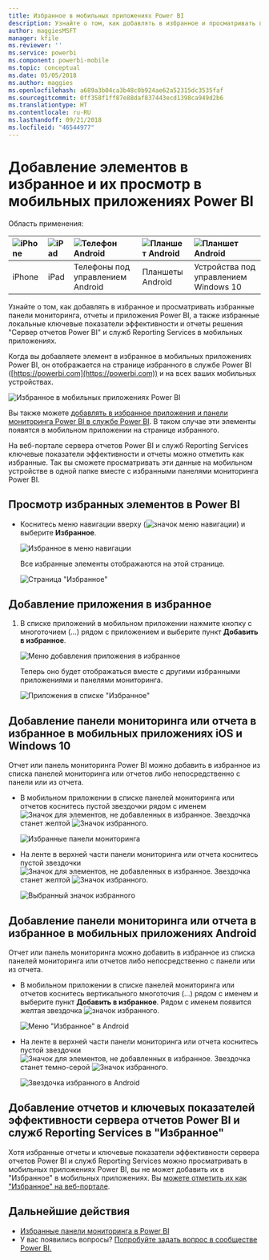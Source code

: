 ```yaml
---
title: Избранное в мобильных приложениях Power BI
description: Узнайте о том, как добавлять в избранное и просматривать приложения, отчеты и панели мониторинга Power BI, а также ключевые показатели эффективности и отчеты решения "Сервер отчетов Power BI" и служб Reporting Services в мобильных приложениях.
author: maggiesMSFT
manager: kfile
ms.reviewer: ''
ms.service: powerbi
ms.component: powerbi-mobile
ms.topic: conceptual
ms.date: 05/05/2018
ms.author: maggies
ms.openlocfilehash: a689a3b04ca3b48c0b924ae62a52315dc3535faf
ms.sourcegitcommit: 0ff358f1ff87e88daf837443ecd1398ca949d2b6
ms.translationtype: HT
ms.contentlocale: ru-RU
ms.lasthandoff: 09/21/2018
ms.locfileid: "46544977"
---
```

# <a name="make-and-view-favorites-in-the-power-bi-mobile-apps"></a>Добавление элементов в избранное и их просмотр в мобильных приложениях Power BI
Область применения:

| ![iPhone](./media/mobile-apps-favorites/iphone-logo-50-px.png) | ![iPad](./media/mobile-apps-favorites/ipad-logo-50-px.png) | ![Телефон Android](./media/mobile-apps-favorites/android-phone-logo-50-px.png) | ![Планшет Android](./media/mobile-apps-favorites/android-tablet-logo-50-px.png) | ![Планшет Android](./media/mobile-apps-favorites/win-10-logo-50-px.png) |
|:--- |:--- |:--- |:--- |:--- |
| iPhone |iPad |Телефоны под управлением Android |Планшеты Android |Устройства под управлением Windows 10 |

Узнайте о том, как добавлять в избранное и просматривать избранные панели мониторинга, отчеты и приложения Power BI, а также избранные локальные ключевые показатели эффективности и отчеты решения "Сервер отчетов Power BI" и служб Reporting Services в мобильных приложениях.

Когда вы добавляете элемент в избранное в мобильных приложениях Power BI, он отображается на странице избранного в службе Power BI ([https://powerbi.com](https://powerbi.com)) и на всех ваших мобильных устройствах. 

![Избранное в мобильных приложениях Power BI](./media/mobile-apps-favorites/power-bi-android-favorites-reports.png)


Вы также можете [добавлять в избранное приложения и панели мониторинга Power BI в службе Power BI](../end-user-favorite.md). В таком случае эти элементы появятся в мобильном приложении на странице избранного.

На веб-портале сервера отчетов Power BI и служб Reporting Services ключевые показатели эффективности и отчеты можно отметить как избранные. Так вы сможете просматривать эти данные на мобильном устройстве в одной папке вместе с избранными панелями мониторинга Power BI.

## <a name="view-your-power-bi-favorites"></a>Просмотр избранных элементов в Power BI
* Коснитесь меню навигации вверху (![значок меню навигации](./media/mobile-apps-favorites/power-bi-iphone-global-nav-button.png)) и выберите **Избранное**.
  
  ![Избранное в меню навигации](./media/mobile-apps-favorites/power-bi-ipad-faves-pbi-report-server.png)
  
  Все избранные элементы отображаются на этой странице.
  
  ![Страница "Избранное"](./media/mobile-apps-favorites/power-bi-ipad-favorites.png)

## <a name="make-an-app-a-favorite"></a>Добавление приложения в избранное
1. В списке приложений в мобильном приложении нажмите кнопку с многоточием (…) рядом с приложением и выберите пункт **Добавить в избранное**.
   
    ![Меню добавления приложения в избранное](./media/mobile-apps-favorites/power-bi-android-favorite-app-ellipsis.png)
   
    Теперь оно будет отображаться вместе с другими избранными приложениями и панелями мониторинга.
   
    ![Приложения в списке "Избранное"](./media/mobile-apps-favorites/power-bi-android-favorite-apps.png)

## <a name="make-a-dashboard-or-report-a-favorite-in-the-ios-and-windows-10-mobile-apps"></a>Добавление панели мониторинга или отчета в избранное в мобильных приложениях iOS и Windows 10
Отчет или панель мониторинга Power BI можно добавить в избранное из списка панелей мониторинга или отчетов либо непосредственно с панели или из отчета.

* В мобильном приложении в списке панелей мониторинга или отчетов коснитесь пустой звездочки рядом с именем ![Значок для элементов, не добавленных в избранное](./././media/mobile-apps-favorites/power-bi-mobile-not-favorite-icon.png). Звездочка станет желтой ![Значок избранного](./././media/mobile-apps-favorites/power-bi-mobile-yes-favorite-icon.png).
  
    ![Избранные панели мониторинга](./media/mobile-apps-favorites/power-bi-mobile-make-dashboard-favorite.png)
* На ленте в верхней части панели мониторинга или отчета коснитесь пустой звездочки ![Значок для элементов, не добавленных в избранное](./././media/mobile-apps-favorites/power-bi-mobile-not-favorite-icon.png). Звездочка станет желтой ![Значок избранного](./././media/mobile-apps-favorites/power-bi-mobile-yes-favorite-icon.png).
  
    ![Выбранный значок избранного](./media/mobile-apps-favorites/power-bi-mobile-favorite-selected.png)

## <a name="make-a-dashboard-or-report-a-favorite-in-the-android-mobile-apps"></a>Добавление панели мониторинга или отчета в избранное в мобильных приложениях Android
Отчет или панель мониторинга можно добавить в избранное из списка панелей мониторинга или отчетов либо непосредственно с панели или из отчета.

* В мобильном приложении в списке панелей мониторинга или отчетов коснитесь вертикального многоточия (…) рядом с именем и выберите пункт **Добавить в избранное**. Рядом с именем появится желтая звездочка ![значок избранного](./././media/mobile-apps-favorites/power-bi-mobile-yes-favorite-icon.png).
  
    ![Меню "Избранное" в Android](./media/mobile-apps-favorites/power-bi-android-make-favorite.png)
* На ленте в верхней части панели мониторинга или отчета коснитесь пустой звездочки ![Значок для элементов, не добавленных в избранное](./././media/mobile-apps-favorites/power-bi-mobile-not-favorite-icon.png). Звездочка станет темно-серой ![Значок избранного](./media/mobile-apps-favorites/power-bi-android-favorite-icon.png).
  
    ![Звездочка избранного в Android](./media/mobile-apps-favorites/power-bi-android-favorite-in-dashboard.png)

## <a name="make-favorite-power-bi-report-server-and-reporting-services-reports-and-kpis"></a>Добавление отчетов и ключевых показателей эффективности сервера отчетов Power BI и служб Reporting Services в "Избранное"
Хотя избранные отчеты и ключевые показатели эффективности сервера отчетов Power BI и служб Reporting Services можно просматривать в мобильных приложениях Power BI, вы не может добавить их в "Избранное" в мобильных приложениях. Вы [можете отметить их как "Избранное" на веб-портале](../../report-server/tutorial-explore-report-server-web-portal.md#tag-your-favorites). 

## <a name="next-steps"></a>Дальнейшие действия
* [Избранные панели мониторинга в Power BI](../end-user-favorite.md) 
* У вас появились вопросы? [Попробуйте задать вопрос в сообществе Power BI.](http://community.powerbi.com/)

